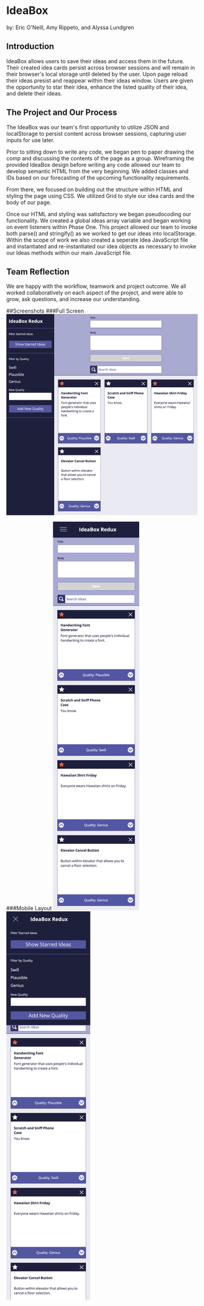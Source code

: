# IdeaBox

by: Eric O'Neill, Amy Rippeto, and Alyssa Lundgren

## Introduction
IdeaBox allows users to save their ideas and access them in the future. Their created idea cards persist across browser sessions and will remain in their browser's local storage until deleted by the user. Upon page reload their ideas presist and reappear within their ideas window. Users are given the opportunity to star their idea, enhance the listed quality of their idea, and delete their ideas.  

## The Project and Our Process
The IdeaBox was our team's first opportunity to utilize JSON and localStorage to persist content across browser sessions, capturing user inputs for use later. 

Prior to sitting down to write any code, we began pen to paper drawing the comp and discussing the contents of the page as a group. Wireframing the provided IdeaBox design before writing any code allowed our team to develop semantic HTML from the very beginning. We added classes and IDs based on our forecasting of the upcoming functionality requirements. 

From there, we focused on building out the structure within HTML and styling the page using CSS. We utilized Grid to style our idea cards and the body of our page. 

Once our HTML and styling was satisfactory we began pseudocoding our functionality. We created a global ideas array variable and began working on event listeners within Phase One. This project allowed our team to invoke both parse() and stringify() as we worked to get our ideas into localStorage.  Within the scope of work we also created a seperate Idea JavaScript file and instantiated and re-instantiated our idea objects as necessary to invoke our Ideas methods within our main JavaScript file. 

## Team Reflection
We are happy with the workflow, teamwork and project outcome. We all worked collaboratively on each aspect of the project, and were able to grow, ask questions, and increase our understanding. 


##Screenshots
###Full Screen
![](images/Desktop.png)

###Mobile Layout
![](images/Mobile.png)
![](images/Mobile-withDropDown.png)


